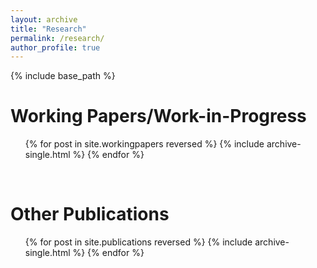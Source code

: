 ```yaml
---
layout: archive
title: "Research"
permalink: /research/
author_profile: true
---
```


{% include base_path %}
<br/>

<h1> Working Papers/Work-in-Progress </h1>
  <ul>{% for post in site.workingpapers reversed %}
    {% include archive-single.html %}
  {% endfor %}</ul>

<br/>

<h1> Other Publications </h1>
  <ul>{% for post in site.publications reversed %}
    {% include archive-single.html %}
  {% endfor %}</ul>


